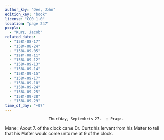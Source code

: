```yaml
---
author_key: "Dee, John"
edition_key: "book"
license: "CC0 1.0"
location: "page 247"
people:
  - "Kurz, Jacob"
related_dates:
  - "1584-08-17"
  - "1584-08-24"
  - "1584-09-05"
  - "1584-09-11"
  - "1584-09-12"
  - "1584-09-13"
  - "1584-09-14"
  - "1584-09-15"
  - "1584-09-17"
  - "1584-09-18"
  - "1584-09-24"
  - "1584-09-25"
  - "1584-09-28"
  - "1584-09-29"
time_of_day: "~07"
---
```

                        Thurſday, Septembris 27.  † Pragæ.
Mane : About 7. of the clock came Dr. Curtz his ſervant from his Maſter to tell
that his Maſter would come unto me at 9 of the clock.
